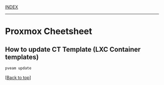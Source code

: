 [INDEX](../)

---

# Proxmox Cheetsheet

## How to update CT Template (LXC Container templates)

```sh
pveam update
```

[[Back to top](#)]<!-- ---------------------------------------------- -->
